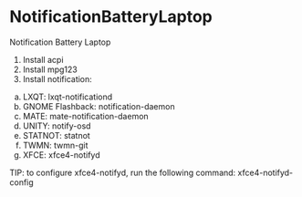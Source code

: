 # NotificationBatteryLaptop
Notification Battery Laptop

1. Install acpi
1. Install mpg123
1. Install notification:
<ol type="a">
<li>LXQT: lxqt-notificationd</li>                           
<li>GNOME Flashback: notification-daemon</li> 
<li>MATE: mate-notification-daemon</li>
<li>UNITY: notify-osd</li>
<li>STATNOT: statnot</li>
<li>TWMN: twmn-git</li>
<li>XFCE: xfce4-notifyd</li>
</ol>
   
TIP: to configure xfce4-notifyd, run the following 
command: xfce4-notifyd-config

